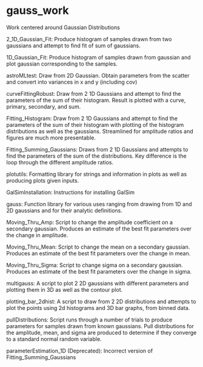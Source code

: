 gauss_work
==========

Work centered around Gaussian Distributions

2_1D_Gaussian_Fit:
Produce histogram of samples drawn from two gaussians and attempt to find fit of sum of gaussians.

1D_Gaussian_Fit: 
Produce histogram of samples drawn from gaussian and plot gaussian corresponding to the samples.

astroMLtest: 
Draw from 2D Gaussian. Obtain parameters from the scatter and convert into variances in x and y (including cov)

curveFittingRobust: 
Draw from 2 1D Gaussians and attempt to find the parameters of the
sum of their histogram. Result is plotted with a curve, primary, secondary, and sum.

Fitting_Histogram:
Draw from 2 1D Gaussians and attempt to find the parameters of the sum of their histogram with plotting of the histogram distributions as well as the gaussians. Streamlined for amplitude ratios and figures are much more presentable.

Fitting_Summing_Gaussians:
Draws from 2 1D Gaussians and attempts to find the parameters of the sum of the distributions. Key difference is the loop through the different amplitude ratios. 

plotutils:
Formatting library for strings and information in plots as well as producing plots given inputs.

GalSimInstallation:
Instructions for installing GalSim

gauss:
Function library for various uses ranging from drawing from 1D and 2D gaussians and for their analytic definitions.

Moving_Thru_Amp:
Script to change the amplitude coefficient on a secondary gaussian. Produces an estimate of the best fit parameters over
the change in amplitude.

Moving_Thru_Mean:
Script to change the mean on a secondary gaussian. Produces an estimate of the best fit parameters over
the change in mean.

Moving_Thru_Sigma:
Script to change sigma on a secondary gaussian. Produces an estimate of the best fit parameters over
the change in sigma.

multigauss:
A script to plot 2 2D gaussians with different parameters and plotting them in 3D as well as the contour plot.

plotting_bar_2dhist:
A script to draw from 2 2D distributions and attempts to plot the points using 2d histograms and 3D bar graphs, from binned data.

pullDistributions:
Script runs through a number of trials to produce parameters for samples drawn from known gaussians. Pull distributions for the amplitude, mean, and sigma are produced to determine if they converge to a standard normal random variable. 

parameterEstimation_1D (Deprecated):
Incorrect version of Fitting_Summing_Gaussians



